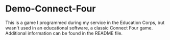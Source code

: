 # Demo-Connect-Four
This is a game I programmed during my service in the Education Corps, but wasn't used in an educational software, a classic Connect Four game. Additional information can be found in the README file.
